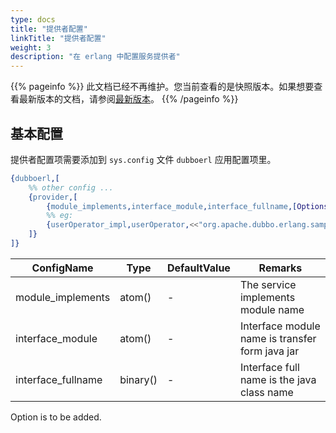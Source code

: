 ```yaml
---
type: docs
title: "提供者配置"
linkTitle: "提供者配置"
weight: 3
description: "在 erlang 中配置服务提供者"
---
```


{{% pageinfo %}} 此文档已经不再维护。您当前查看的是快照版本。如果想要查看最新版本的文档，请参阅[最新版本](../../../../docs3-v2/erlang-sdk/service/)。
{{% /pageinfo %}}

## 基本配置

提供者配置项需要添加到 `sys.config` 文件 `dubboerl` 应用配置项里。

```erlang
{dubboerl,[
	%% other config ...
	{provider,[
		{module_implements,interface_module,interface_fullname,[Options]},
		%% eg:
		{userOperator_impl,userOperator,<<"org.apache.dubbo.erlang.sample.service.facade.UserOperator">>,[Option]}
	]}
]}
```

| ConfigName | Type | DefaultValue | Remarks |
| --- | --- | --- | --- |
| module_implements | atom() | - | The service implements module name|
| interface_module | atom() | - | Interface module name is transfer form java jar |
| interface_fullname | binary() | - | Interface full name is the java class name |

Option is to be added.